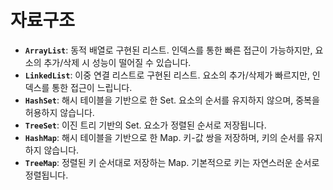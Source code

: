 # 자료구조

* **`ArrayList`**: 동적 배열로 구현된 리스트. 인덱스를 통한 빠른 접근이 가능하지만, 요소의 추가/삭제 시 성능이 떨어질 수 있습니다.
* **`LinkedList`**: 이중 연결 리스트로 구현된 리스트. 요소의 추가/삭제가 빠르지만, 인덱스를 통한 접근이 느립니다.
* **`HashSet`**: 해시 테이블을 기반으로 한 Set. 요소의 순서를 유지하지 않으며, 중복을 허용하지 않습니다.
* **`TreeSet`**: 이진 트리 기반의 Set. 요소가 정렬된 순서로 저장됩니다.
* **`HashMap`**: 해시 테이블을 기반으로 한 Map. 키-값 쌍을 저장하며, 키의 순서를 유지하지 않습니다.
* **`TreeMap`**: 정렬된 키 순서대로 저장하는 Map. 기본적으로 키는 자연스러운 순서로 정렬됩니다.
